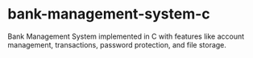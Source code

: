 # bank-management-system-c
Bank Management System implemented in C with features like account management, transactions, password protection, and file storage.
